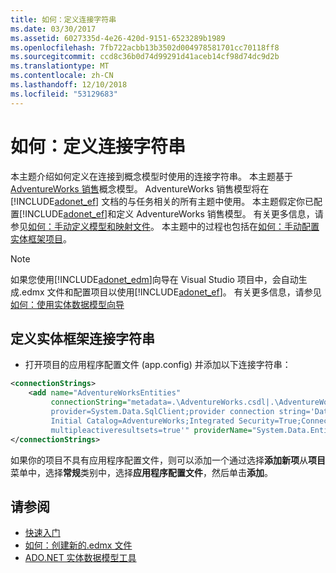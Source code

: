 ```yaml
---
title: 如何：定义连接字符串
ms.date: 03/30/2017
ms.assetid: 6027335d-4e26-420d-9151-6523289b1989
ms.openlocfilehash: 7fb722acbb13b3502d004978581701cc70118ff8
ms.sourcegitcommit: ccd8c36b0d74d99291d41aceb14cf98d74dc9d2b
ms.translationtype: MT
ms.contentlocale: zh-CN
ms.lasthandoff: 12/10/2018
ms.locfileid: "53129683"
---
```

# <a name="how-to-define-the-connection-string"></a>如何：定义连接字符串

本主题介绍如何定义在连接到概念模型时使用的连接字符串。 本主题基于[AdventureWorks 销售](https://docs.microsoft.com/previous-versions/dotnet/netframework-4.0/bb387147(v=vs.100))概念模型。 AdventureWorks 销售模型将在 [!INCLUDE[adonet_ef](../../../../../includes/adonet-ef-md.md)] 文档的与任务相关的所有主题中使用。 本主题假定你已配置[!INCLUDE[adonet_ef](../../../../../includes/adonet-ef-md.md)]和定义 AdventureWorks 销售模型。 有关更多信息，请参见[如何：手动定义模型和映射文件](https://docs.microsoft.com/previous-versions/dotnet/netframework-4.0/bb399785(v=vs.100))。 本主题中的过程也包括在[如何：手动配置实体框架项目](https://docs.microsoft.com/previous-versions/dotnet/netframework-4.0/bb738546(v=vs.100))。

> [!NOTE]
> 如果您使用[!INCLUDE[adonet_edm](../../../../../includes/adonet-edm-md.md)]向导在 Visual Studio 项目中，会自动生成.edmx 文件和配置项目以使用[!INCLUDE[adonet_ef](../../../../../includes/adonet-ef-md.md)]。 有关更多信息，请参见[如何：使用实体数据模型向导](https://docs.microsoft.com/previous-versions/dotnet/netframework-4.0/bb738677(v=vs.100))

## <a name="to-define-the-entity-framework-connection-string"></a>定义实体框架连接字符串

- 打开项目的应用程序配置文件 (app.config) 并添加以下连接字符串：

```xml
<connectionStrings>
    <add name="AdventureWorksEntities" 
         connectionString="metadata=.\AdventureWorks.csdl|.\AdventureWorks.ssdl|.\AdventureWorks.msl;
         provider=System.Data.SqlClient;provider connection string='Data Source=localhost;
         Initial Catalog=AdventureWorks;Integrated Security=True;Connection Timeout=60;
         multipleactiveresultsets=true'" providerName="System.Data.EntityClient" />
</connectionStrings>
```

如果你的项目不具有应用程序配置文件，则可以添加一个通过选择**添加新项**从**项目**菜单中，选择**常规**类别中，选择**应用程序配置文件**，然后单击**添加**。

## <a name="see-also"></a>请参阅

- [快速入门](https://docs.microsoft.com/previous-versions/dotnet/netframework-4.0/bb399182(v=vs.100))
- [如何：创建新的.edmx 文件](https://docs.microsoft.com/previous-versions/dotnet/netframework-4.0/cc716703(v=vs.100))
- [ADO.NET 实体数据模型工具](https://docs.microsoft.com/previous-versions/dotnet/netframework-4.0/bb399249(v=vs.100))
